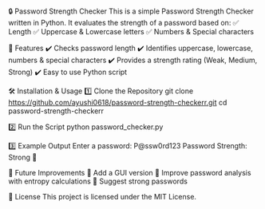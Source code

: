 🔒 Password Strength Checker
This is a simple Password Strength Checker written in Python. It evaluates the strength of a password based on:
✅ Length
✅ Uppercase & Lowercase letters
✅ Numbers & Special characters

🚀 Features
✔️ Checks password length
✔️ Identifies uppercase, lowercase, numbers & special characters
✔️ Provides a strength rating (Weak, Medium, Strong)
✔️ Easy to use Python script

🛠️ Installation & Usage
1️⃣ Clone the Repository
git clone https://github.com/ayushi0618/password-strength-checkerr.git
cd password-strength-checkerr


2️⃣ Run the Script
python password_checker.py


3️⃣ Example Output
Enter a password: P@ssw0rd123
Password Strength: Strong 💪

📌 Future Improvements
🔹 Add a GUI version
🔹 Improve password analysis with entropy calculations
🔹 Suggest strong passwords

📜 License
This project is licensed under the MIT License.
